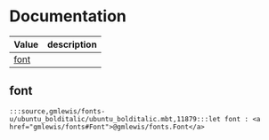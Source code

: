 # Documentation
|Value|description|
|---|---|
|[font](#font)||

## font

```moonbit
:::source,gmlewis/fonts-u/ubuntu_bolditalic/ubuntu_bolditalic.mbt,11879:::let font : <a href="gmlewis/fonts#Font">@gmlewis/fonts.Font</a>
```

